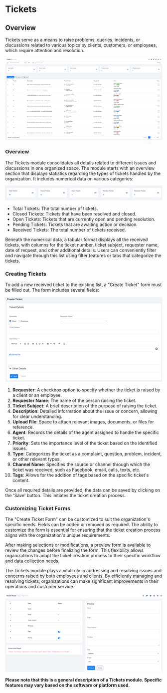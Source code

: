 # Tickets

## Overview

Tickets serve as a means to raise problems, queries, incidents, or discussions related to various topics by clients, customers, or employees, which require attention and resolution.

![yevfCqBccUwf44AzhGKy_zk6EfYcwfeYvg.png](Tickets/yevfCqBccUwf44AzhGKy_zk6EfYcwfeYvg.png)

### Overview

The Tickets module consolidates all details related to different issues and discussions in one organized space. The module starts with an overview section that displays statistics regarding the types of tickets handled by the organization. It includes numerical data on various categories:

![5F5zlcmEVnT-nsVSIi-AeVCwUHX2bf0Tzg.png](Tickets/5F5zlcmEVnT-nsVSIi-AeVCwUHX2bf0Tzg.png)

- Total Tickets: The total number of tickets.
- Closed Tickets: Tickets that have been resolved and closed.
- Open Tickets: Tickets that are currently open and pending resolution.
- Pending Tickets: Tickets that are awaiting action or decision.
- Received Tickets: The total number of tickets received.

Beneath the numerical data, a tabular format displays all the received tickets, with columns for the ticket number, ticket subject, requester name, date of request, and other additional details. Users can conveniently filter and navigate through this list using filter features or tabs that categorize the tickets.

### Creating Tickets

To add a new received ticket to the existing list, a "Create Ticket" form must be filled out. The form includes several fields:

![OlC0cHKxC7iE6f0a7wodgwp19dt8Zexkvw.png](Tickets/OlC0cHKxC7iE6f0a7wodgwp19dt8Zexkvw.png)

1. **Requester**: A checkbox option to specify whether the ticket is raised by a client or an employee.
2. **Requester Name**: The name of the person raising the ticket.
3. **Ticket Subject**: A brief description of the purpose of raising the ticket.
4. **Description**: Detailed information about the issue or concern, allowing for clear understanding.
5. **Upload File**: Space to attach relevant images, documents, or files for reference.
6. **Agent**: Records the details of the agent assigned to handle the specific ticket.
7. **Priority**: Sets the importance level of the ticket based on the identified issues.
8. **Type**: Categorizes the ticket as a complaint, question, problem, incident, or other relevant types.
9. **Channel Name**: Specifies the source or channel through which the ticket was received, such as Facebook, email, calls, texts, etc.
10. **Tags**: Allows for the addition of tags based on the specific ticket's content.

Once all required details are provided, the data can be saved by clicking on the 'Save' button. This initiates the ticket creation process.

### Customizing Ticket Forms

The "Create Ticket Form" can be customized to suit the organization's specific needs. Fields can be added or removed as required. The ability to customize the form is essential for ensuring that the ticket creation process aligns with the organization's unique requirements.

After making selections or modifications, a preview form is available to review the changes before finalizing the form. This flexibility allows organizations to adapt the ticket creation process to their specific workflow and data collection needs.

The Tickets module plays a vital role in addressing and resolving issues and concerns raised by both employees and clients. By efficiently managing and resolving tickets, organizations can make significant improvements in their operations and customer service.

![dX2dzDo-ZQsIcKL28E5hddDJTAuNhsHyRw.png](Tickets/dX2dzDo-ZQsIcKL28E5hddDJTAuNhsHyRw.png)

**Please note that this is a general description of a Tickets module. Specific features may vary based on the software or platform used.**
